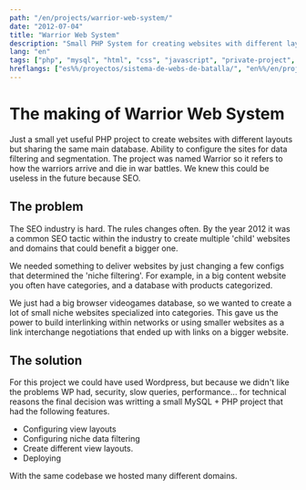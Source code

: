 ```yaml
---
path: "/en/projects/warrior-web-system/"
date: "2012-07-04"
title: "Warrior Web System"
description: "Small PHP System for creating websites with different layouts and domains that shared the same database."
lang: "en"
tags: ["php", "mysql", "html", "css", "javascript", "private-project", "company:panaworld"]
hreflangs: ["es%%/proyectos/sistema-de-webs-de-batalla/", "en%%/en/projects/creating-an-avatar-system-backend-and-panel/"]
---
```

# The making of Warrior Web System
Just a small yet useful PHP project to create websites with different layouts but sharing the same main database. Ability to configure the sites for data filtering and segmentation. The project was named Warrior so it refers to how the warriors arrive and die in war battles. We knew this could be useless in the future because SEO.

## The problem

The SEO industry is hard. The rules changes often. By the year 2012 it was a common SEO tactic within the industry to create multiple 'child' websites and domains that could benefit a bigger one.

We needed something to deliver websites by just changing a few configs that determined the 'niche filtering'. For example, in a big content website you often have categories, and a database with products categorized.

We just had a big browser videogames database, so we wanted to create a lot of small niche websites specialized into categories. This gave us the power to build interlinking within networks or using smaller websites as a link interchange negotiations that ended up with links on a bigger website.

## The solution

For this project we could have used Wordpress, but because we didn't like the problems WP had, security, slow queries, performance... for technical reasons the final decision was writting a small MySQL + PHP project that had the following features.

* Configuring view layouts
* Configuring niche data filtering
* Create different view layouts.
* Deploying

With the same codebase we hosted many different domains.